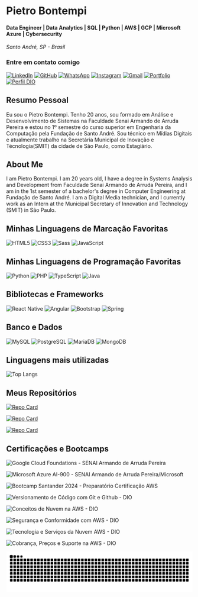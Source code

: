 # Pietro Bontempi
#### Data Engineer | Data Analytics | SQL | Python | AWS | GCP | Microsoft Azure | Cybersecurity

<i>Santo André, SP - Brasil</i>

### Entre em contato comigo
[![LinkedIn](https://img.shields.io/badge/LinkedIn-0077B5?style=for-the-badge&logo=linkedin&logoColor=white)](https://www.linkedin.com/in/pietro-bontempi-67ba571b8/)
[![GitHub](https://img.shields.io/badge/GitHub-100000?style=for-the-badge&logo=github&logoColor=white)](https://github.com/pietro-bontempi-dev)
[![WhatsApp](https://img.shields.io/badge/WhatsApp-25D366?style=for-the-badge&logo=whatsapp&logoColor=white)](https://wa.me/5511930962004)
[![Instagram](https://img.shields.io/badge/Instagram-%23E4405F.svg?style=for-the-badge&logo=Instagram&logoColor=white)](https://www.instagram.com/pietroo_bontempi/?next=%2F)
[![Gmail](https://img.shields.io/badge/Gmail-333333?style=for-the-badge&logo=gmail&logoColor=red)](mailto:pietro.bontempi14@gmail.com)
[![Portfolio](https://img.shields.io/badge/Portfolio-FF5722?style=for-the-badge&logo=todoist&logoColor=white)](https://pietro-bontempi-dev.github.io/Curriculo/)
[![Perfil DIO](https://img.shields.io/badge/-Meu%20Perfil%20na%20DIO-FF0000?style=for-the-badge&logo=gitbook&logoColor=white)](https://www.dio.me/users/pietro_bontempi14)

## Resumo Pessoal
Eu sou o Pietro Bontempi. Tenho 20 anos, sou formado em Análise e Desenvolvimento de Sistemas na Faculdade Senai Armando de Arruda Pereira e estou no 1º semestre do curso superior em Engenharia da Computação pela Fundação de Santo André. Sou técnico em Mídias Digitais e atualmente trabalho na Secretária Municipal de Inovação e Técnologia(SMIT) da cidade de São Paulo, como Estagiário.

## About Me
I am Pietro Bontempi. I am 20 years old, I have a degree in Systems Analysis and Development from Faculdade Senai Armando de Arruda Pereira, and I am in the 1st semester of a bachelor's degree in Computer Engineering at Fundação de Santo André. I am a Digital Media technician, and I currently work as an Intern at the Municipal Secretary of Innovation and Technology (SMIT) in São Paulo.

## Minhas Linguagens de Marcação Favoritas
![HTML5](https://img.shields.io/badge/HTML5-E34F26?style=for-the-badge&logo=html5&logoColor=white)
	![CSS3](https://img.shields.io/badge/CSS3-1572B6?style=for-the-badge&logo=css3&logoColor=white)
	![Sass](https://img.shields.io/badge/Sass-000?style=for-the-badge&logo=sass)
 ![JavaScript](https://img.shields.io/badge/JavaScript-F7DF1E?style=for-the-badge&logo=javascript&logoColor=black)

## Minhas Linguagens de Programação Favoritas
![Python](https://img.shields.io/badge/python-3670A0?style=for-the-badge&logo=python&logoColor=ffdd54)
![PHP](https://img.shields.io/badge/PHP-777BB4?style=for-the-badge&logo=php&logoColor=white)
![TypeScript](https://img.shields.io/badge/TypeScript-007ACC?style=for-the-badge&logo=typescript&logoColor=white)
![Java](https://img.shields.io/badge/java-%23ED8B00.svg?style=for-the-badge&logo=openjdk&logoColor=white)

## Bibliotecas e Frameworks
![React Native](https://img.shields.io/badge/React_Native-20232A?style=for-the-badge&logo=react&logoColor=61DAFB)
![Angular](https://img.shields.io/badge/Angular-DD0031?style=for-the-badge&logo=angular&logoColor=white)
![Bootstrap](https://img.shields.io/badge/-boostrap-0D1117?style=for-the-badge&logo=bootstrap&labelColor=0D1117)
![Spring](https://img.shields.io/badge/spring-%236DB33F.svg?style=for-the-badge&logo=spring&logoColor=white)

## Banco e Dados
![MySQL](https://img.shields.io/badge/MySQL-00000F?style=for-the-badge&logo=mysql&logoColor=white)
![PostgreSQL](https://img.shields.io/badge/PostgreSQL-000?style=for-the-badge&logo=postgresql)
![MariaDB](https://img.shields.io/badge/MariaDB-003545?style=for-the-badge&logo=mariadb&logoColor=white)
![MongoDB](https://img.shields.io/badge/MongoDB-%234ea94b.svg?style=for-the-badge&logo=mongodb&logoColor=white)

## Linguagens mais utilizadas

![Top Langs](https://github-readme-stats-git-masterrstaa-rickstaa.vercel.app/api/top-langs/?username=pietro-bontempi-dev&layout=compact&bg_color=000&border_color=30A3DC&title_color=E94D5F&text_color=FFF)

## Meus Repositórios
[![Repo Card](https://github-readme-stats.vercel.app/api/pin/?username=pietro-bontempi-dev&repo=twitter_clone&bg_color=000&border_color=30A3DC&show_icons=true&icon_color=30A3DC&title_color=E94D5F&text_color=FFF)](https://github.com/pietro-bontempi-dev/twitter_clone)

[![Repo Card](https://github-readme-stats.vercel.app/api/pin/?username=pietro-bontempi-dev&repo=Projeto-Spotify&bg_color=000&border_color=30A3DC&show_icons=true&icon_color=30A3DC&title_color=E94D5F&text_color=FFF)](https://github.com/pietro-bontempi-dev/Projeto-Spotify)

[![Repo Card](https://github-readme-stats.vercel.app/api/pin/?username=pietro-bontempi-dev&repo=Curriculo&bg_color=000&border_color=30A3DC&show_icons=true&icon_color=30A3DC&title_color=E94D5F&text_color=FFF)](https://github.com/pietro-bontempi-dev/Curriculo)

## Certificações e Bootcamps

![Google Cloud Foundations - SENAI Armando de Arruda Pereira](https://img.shields.io/badge/Google_Cloud_Foundations-FF0000?style=for-the-badge&logo=google-cloud&logoColor=white)

![Microsoft Azure AI-900 - SENAI Armando de Arruda Pereira/Microsoft](https://img.shields.io/badge/Microsoft_Azure_AI--900-0078D4?style=for-the-badge&logo=microsoft-azure&logoColor=white)

![Bootcamp Santander 2024 - Preparatório Certificação AWS](https://img.shields.io/badge/Bootcamp_Santander_2024_--_Preparatório_Certificação_AWS-00800?style=for-the-badge&logo=amazon&logoColor=white)

![Versionamento de Código com Git e Github - DIO](https://img.shields.io/badge/Versionamento_de_Código_com_Git_e_Github-FFA500?style=for-the-badge&logo=github&logoColor=white)

![Conceitos de Nuvem na AWS - DIO](https://img.shields.io/badge/Conceitos_de_Nuvem_na_AWS-FF0000?style=for-the-badge&logo=amazon&logoColor=white)

![Segurança e Conformidade com AWS - DIO](https://img.shields.io/badge/Segurança_e_Conformidade_com_AWS-0078D4?style=for-the-badge&logo=amazon&logoColor=white)

![Tecnologia e Serviços da Nuvem AWS - DIO](https://img.shields.io/badge/Tecnologia_e_Serviços_da_Nuvem_AWS-00800?style=for-the-badge&logo=amazon&logoColor=white)

![Cobrança, Preços e Suporte na AWS - DIO](https://img.shields.io/badge/Cobrança,_Preços_e_Suporte_na_AWS-FFA500?style=for-the-badge&logo=amazon&logoColor=white)

<picture align="center">
  <source media="(prefers-color-scheme: dark)" srcset="https://raw.githubusercontent.com/pietro-bontempi-dev/pietro-bontempi-dev/output/github-contribution-grid-snake-dark.svg">
  <source media="(prefers-color-scheme: light)" srcset="https://raw.githubusercontent.com/pietro-bontempi-dev/pietro-bontempi-dev/output/github-contribution-grid-snake-dark.svg">
  <img align="center" alt="github contribution grid snake animation" src="https://raw.githubusercontent.com/pietro-bontempi-dev/pietro-bontempi-dev/output/github-contribution-grid-snake.svg">
</picture>

